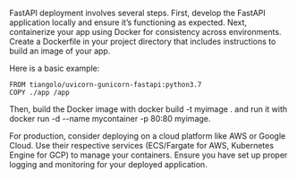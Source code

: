 FastAPI deployment involves several steps. First, develop the FastAPI application locally and ensure it’s functioning as expected. Next, containerize your app using Docker for consistency across environments. Create a Dockerfile in your project directory that includes instructions to build an image of your app.

Here is a basic example:
```docker
FROM tiangolo/uvicorn-gunicorn-fastapi:python3.7
COPY ./app /app
```
Then, build the Docker image with docker build -t myimage . and run it with docker run -d --name mycontainer -p 80:80 myimage.

For production, consider deploying on a cloud platform like AWS or Google Cloud. Use their respective services (ECS/Fargate for AWS, Kubernetes Engine for GCP) to manage your containers. Ensure you have set up proper logging and monitoring for your deployed application.
